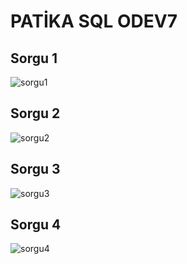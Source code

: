 # PATİKA SQL ODEV7

## Sorgu 1

![sorgu1](https://user-images.githubusercontent.com/126318073/222926586-bfc39015-6f08-480d-acf3-8215d3c9aaa5.png)

## Sorgu 2

![sorgu2](https://user-images.githubusercontent.com/126318073/222926649-7f6e40e7-9759-457f-919c-fdefc6bb65b2.png)

## Sorgu 3

![sorgu3](https://user-images.githubusercontent.com/126318073/222926752-d58691fa-a1b2-4402-abdd-93c8a7daa8c0.png)

## Sorgu 4

![sorgu4](https://user-images.githubusercontent.com/126318073/222926895-a77adb7a-14ee-4f16-895f-77f6bf4cab5e.png)

